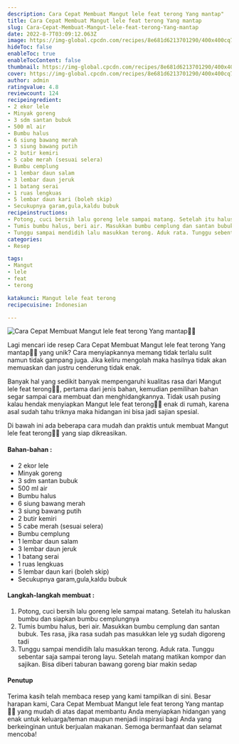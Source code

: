 ```yaml
---
description: Cara Cepat Membuat Mangut lele feat terong Yang mantap"
title: Cara Cepat Membuat Mangut lele feat terong Yang mantap
slug: Cara-Cepat-Membuat-Mangut-lele-feat-terong-Yang-mantap
date: 2022-8-7T03:09:12.063Z
image: https://img-global.cpcdn.com/recipes/8e681d6213701290/400x400cq70/photo.jpg
hideToc: false
enableToc: true
enableTocContent: false
thumbnail: https://img-global.cpcdn.com/recipes/8e681d6213701290/400x400cq70/photo.jpg
cover: https://img-global.cpcdn.com/recipes/8e681d6213701290/400x400cq70/photo.jpg
author: admin
ratingvalue: 4.8
reviewcount: 124
recipeingredient:
- 2 ekor lele
- Minyak goreng
- 3 sdm santan bubuk
- 500 ml air
- Bumbu halus
- 6 siung bawang merah
- 3 siung bawang putih
- 2 butir kemiri
- 5 cabe merah (sesuai selera)
- Bumbu cemplung
- 1 lembar daun salam
- 3 lembar daun jeruk
- 1 batang serai
- 1 ruas lengkuas
- 5 lembar daun kari (boleh skip)
- Secukupnya garam,gula,kaldu bubuk
recipeinstructions:
- Potong, cuci bersih lalu goreng lele sampai matang. Setelah itu haluskan bumbu dan siapkan bumbu cemplungnya
- Tumis bumbu halus, beri air. Masukkan bumbu cemplung dan santan bubuk. Tes rasa, jika rasa sudah pas masukkan lele yg sudah digoreng tadi
- Tunggu sampai mendidih lalu masukkan terong. Aduk rata. Tunggu sebentar saja sampai terong layu. Setelah matang matikan kompor dan sajikan. Bisa diberi taburan bawang goreng biar makin sedap
categories:
- Resep

tags:
- Mangut
- lele
- feat
- terong

katakunci: Mangut lele feat terong
recipecuisine: Indonesian

---
```


![Cara Cepat Membuat Mangut lele feat terong Yang mantap👩‍🍳](https://img-global.cpcdn.com/recipes/8e681d6213701290/400x400cq70/photo.jpg)

Lagi mencari ide resep Cara Cepat Membuat Mangut lele feat terong Yang mantap👩‍🍳 yang unik? Cara menyiapkannya memang tidak terlalu sulit namun tidak gampang juga. Jika keliru mengolah maka hasilnya tidak akan memuaskan dan justru cenderung tidak enak.

Banyak hal yang sedikit banyak mempengaruhi kualitas rasa dari Mangut lele feat terong👩‍🍳, pertama dari jenis bahan, kemudian pemilihan bahan segar sampai cara membuat dan menghidangkannya. Tidak usah pusing kalau hendak menyiapkan Mangut lele feat terong👩‍🍳 enak di rumah, karena asal sudah tahu triknya maka hidangan ini bisa jadi sajian spesial.

Di bawah ini ada beberapa cara mudah dan praktis untuk membuat Mangut lele feat terong👩‍🍳 yang siap dikreasikan.

<!--inarticleads1-->

#### Bahan-bahan :

- 2 ekor lele
- Minyak goreng
- 3 sdm santan bubuk
- 500 ml air
- Bumbu halus
- 6 siung bawang merah
- 3 siung bawang putih
- 2 butir kemiri
- 5 cabe merah (sesuai selera)
- Bumbu cemplung
- 1 lembar daun salam
- 3 lembar daun jeruk
- 1 batang serai
- 1 ruas lengkuas
- 5 lembar daun kari (boleh skip)
- Secukupnya garam,gula,kaldu bubuk

<!--inarticleads2-->

#### Langkah-langkah membuat :

1. Potong, cuci bersih lalu goreng lele sampai matang. Setelah itu haluskan bumbu dan siapkan bumbu cemplungnya
1. Tumis bumbu halus, beri air. Masukkan bumbu cemplung dan santan bubuk. Tes rasa, jika rasa sudah pas masukkan lele yg sudah digoreng tadi
1. Tunggu sampai mendidih lalu masukkan terong. Aduk rata. Tunggu sebentar saja sampai terong layu. Setelah matang matikan kompor dan sajikan. Bisa diberi taburan bawang goreng biar makin sedap

#### Penutup

Terima kasih telah membaca resep yang kami tampilkan di sini. Besar harapan kami, Cara Cepat Membuat Mangut lele feat terong Yang mantap👩‍🍳 yang mudah di atas dapat membantu Anda menyiapkan hidangan yang enak untuk keluarga/teman maupun menjadi inspirasi bagi Anda yang berkeinginan untuk berjualan makanan. Semoga bermanfaat dan selamat mencoba!